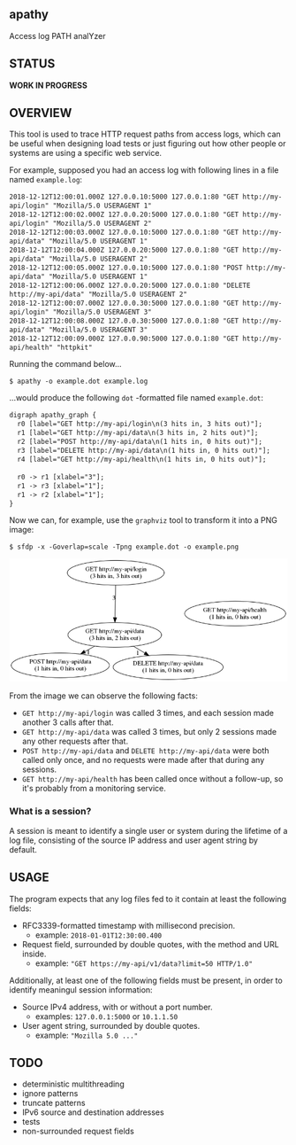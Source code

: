apathy
------

Access log PATH analYzer

STATUS
------

**WORK IN PROGRESS**

OVERVIEW
--------

This tool is used to trace HTTP request paths from access logs,
which can be useful when designing load tests or just figuring out
how other people or systems are using a specific web service.

For example, supposed you had an access log with following lines
in a file named `example.log`:

    2018-12-12T12:00:01.000Z 127.0.0.10:5000 127.0.0.1:80 "GET http://my-api/login" "Mozilla/5.0 USERAGENT 1"
    2018-12-12T12:00:02.000Z 127.0.0.20:5000 127.0.0.1:80 "GET http://my-api/login" "Mozilla/5.0 USERAGENT 2"
    2018-12-12T12:00:03.000Z 127.0.0.10:5000 127.0.0.1:80 "GET http://my-api/data" "Mozilla/5.0 USERAGENT 1"
    2018-12-12T12:00:04.000Z 127.0.0.20:5000 127.0.0.1:80 "GET http://my-api/data" "Mozilla/5.0 USERAGENT 2"
    2018-12-12T12:00:05.000Z 127.0.0.10:5000 127.0.0.1:80 "POST http://my-api/data" "Mozilla/5.0 USERAGENT 1"
    2018-12-12T12:00:06.000Z 127.0.0.20:5000 127.0.0.1:80 "DELETE http://my-api/data" "Mozilla/5.0 USERAGENT 2"
    2018-12-12T12:00:07.000Z 127.0.0.30:5000 127.0.0.1:80 "GET http://my-api/login" "Mozilla/5.0 USERAGENT 3"
    2018-12-12T12:00:08.000Z 127.0.0.30:5000 127.0.0.1:80 "GET http://my-api/data" "Mozilla/5.0 USERAGENT 3"
    2018-12-12T12:00:09.000Z 127.0.0.90:5000 127.0.0.1:80 "GET http://my-api/health" "httpkit"

Running the command below...

    $ apathy -o example.dot example.log

...would produce the following `dot` -formatted file named `example.dot`:

    digraph apathy_graph {
      r0 [label="GET http://my-api/login\n(3 hits in, 3 hits out)"];
      r1 [label="GET http://my-api/data\n(3 hits in, 2 hits out)"];
      r2 [label="POST http://my-api/data\n(1 hits in, 0 hits out)"];
      r3 [label="DELETE http://my-api/data\n(1 hits in, 0 hits out)"];
      r4 [label="GET http://my-api/health\n(1 hits in, 0 hits out)"];
    
      r0 -> r1 [xlabel="3"];
      r1 -> r3 [xlabel="1"];
      r1 -> r2 [xlabel="1"];
    }


Now we can, for example, use the `graphviz` tool to transform it into a PNG image:

    $ sfdp -x -Goverlap=scale -Tpng example.dot -o example.png

![alt text](example.png)

From the image we can observe the following facts:

  * `GET http://my-api/login` was called 3 times, and each session
    made another 3 calls after that.
  * `GET http://my-api/data` was called 3 times, but only 2 sessions
    made any other requests after that.
  * `POST http://my-api/data` and `DELETE http://my-api/data` were both called
    only once, and no requests were made after that during any sessions.
  * `GET http://my-api/health` has been called once without a follow-up,
    so it's probably from a monitoring service.

### What is a session?

A session is meant to identify a single user or system during the
lifetime of a log file, consisting of the source IP address and user agent
string by default.


USAGE
-----

The program expects that any log files fed to it contain
at least the following fields:

  * RFC3339-formatted timestamp with millisecond precision.
    - example: `2018-01-01T12:30:00.400`
  * Request field, surrounded by double quotes, with the method and URL inside.
    - example: `"GET https://my-api/v1/data?limit=50 HTTP/1.0"`

Additionally, at least one of the following fields must be present,
in order to identify meaningul session information:

  * Source IPv4 address, with or without a port number.
    - examples: `127.0.0.1:5000` or `10.1.1.50`
  * User agent string, surrounded by double quotes.
    - example: `"Mozilla 5.0 ..."`


TODO
----

  * deterministic multithreading
  * ignore patterns
  * truncate patterns
  * IPv6 source and destination addresses
  * tests
  * non-surrounded request fields
